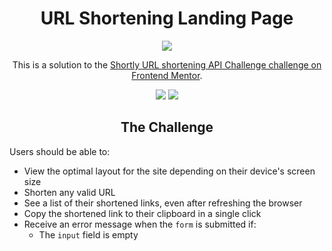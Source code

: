 <h1 align="center">URL Shortening Landing Page</h1>
<div align="center">
  
![](https://img.shields.io/static/v1?label=Status&message=Completed&color=green)
  <br>
  
 This is a solution to the [Shortly URL shortening API Challenge challenge on Frontend Mentor](https://www.frontendmentor.io/challenges/url-shortening-api-landing-page-2ce3ob-G).
  
 [![](https://img.shields.io/static/v1?label=LiveSite&message=Click&color=blue)](https://rauljariasz.github.io/url-shortening-api/)  [![](https://img.shields.io/static/v1?label=Solution&message=Click&color=blue)](https://www.frontendmentor.io/challenges/url-shortening-api-landing-page-2ce3ob-G)
 
</div>

<h2 align="center">The Challenge</h2>

Users should be able to:


- View the optimal layout for the site depending on their device's screen size
- Shorten any valid URL
- See a list of their shortened links, even after refreshing the browser
- Copy the shortened link to their clipboard in a single click
- Receive an error message when the `form` is submitted if:
  - The `input` field is empty
